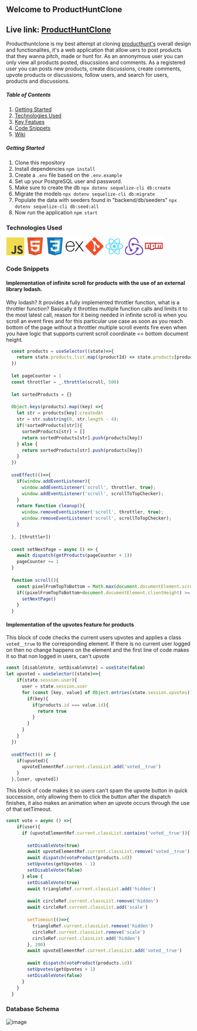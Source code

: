 ## Welcome to ProductHuntClone
## Live link: [ProductHuntClone](https://producthuntclone.herokuapp.com/)

Producthuntclone is my best attempt at cloning [producthunt's](https://www.producthunt.com/) overall design and functionalites, it's a web application that allow uers to post products that they wanna pitch, made or hunt for. As an annonymous user you can only view all products posted, disucssions and comments. As a registered user you can posts new products, create discussions, create comments, upvote products or discussions, follow users, and search for users, products and discussions.

##### Table of Contents
1. [Getting Started](#getting_started)
2. [Technologies Used](#technologies)
3. [Key Featues](#key_features)
4. [Code Snippets](#code_snippets)
5. [Wiki](#wiki)

<a name="getting_started"/>

##### Getting Started

1. Clone this repository
2. Install dependencies `npm install`
3. Create a `.env` file based on the `.env.example`
4. Set up your PostgreSQL user and password.
5. Make sure to create the db `npx dotenv sequelize-cli db:create`
6. Migrate the models `npx dotenv sequelize-cli db:migrate`
7. Populate the data with seeders found in "backend/db/seeders" `npx dotenv sequelize-cli db:seed:all`
8. Now run the application `npm start`

<a name="technologies"/>

### Technologies Used

<!-- For more icons please follow  https://github.com/MikeCodesDotNET/ColoredBadges -->
<img src="https://github.com/devicons/devicon/blob/master/icons/javascript/javascript-original.svg" alt="javaScript" width="50" height="50">
<img src="https://github.com/devicons/devicon/blob/master/icons/html5/html5-original.svg" alt="html" width="50" height="50">
<img src="https://github.com/devicons/devicon/blob/master/icons/css3/css3-original.svg" alt="css" width="50" height="50">
<img src="https://github.com/devicons/devicon/blob/master/icons/express/express-original.svg" alt="express" width="50" height="50">
<img src="https://github.com/devicons/devicon/blob/master/icons/git/git-original.svg" alt="git" width="50" height="50">
<img src="https://github.com/devicons/devicon/blob/master/icons/react/react-original.svg" alt="react" width="50" height="50">
<img src="https://github.com/devicons/devicon/blob/master/icons/redux/redux-original.svg" alt="redux" width="50" height="50">
<img src="https://github.com/devicons/devicon/blob/master/icons/npm/npm-original-wordmark.svg" alt="redux" width="50" height="50">


<a name="code_snippets"/>

### Code Snippets

#### Implementation of infinite scroll for products with the use of an external library lodash.
Why lodash? It provides a fully implemented throttler function, what is a throttler function? Basically it throttles multiple function calls and limits it to the most latest call, reason for it being needed in infinite scroll is when you scroll an event fires and for this particular use case as soon as you reach bottom of the page without a throttler multiple scroll events fire even when you have logic that supports current scroll coordinate == bottom document height.


```javascript
  const products = useSelector((state)=>{
    return state.products.list.map((productId) => state.products[productId])
  })

  let pageCounter = 1
  const throttler = _.throttle(scroll, 500)

  let sortedProducts = {}
  
  Object.keys(products).map((key) =>{
    let str = products[key].createdAt
    str = str.substring(0, str.length - 4);
    if(!sortedProducts[str]){
      sortedProducts[str] = []
      return sortedProducts[str].push(products[key])
    } else {
      return sortedProducts[str].push(products[key])
    }
  })

  useEffect(()=>{
    if(window.addEventListener){
      window.addEventListener('scroll', throttler, true);
      window.addEventListener('scroll', scrollToTopChecker);
    }
    return function cleanup(){
      window.removeEventListener('scroll', throttler, true);
      window.removeEventListener('scroll', scrollToTopChecker);
    }

  }, [throttler])

  const setNextPage = async () => {
    await dispatch(getProducts(pageCounter + 1))
    pageCounter += 1
  }

  function scroll(){
    const pixelFromTopToBottom = Math.max(document.documentElement.scrollTop,document.body.scrollTop);
    if((pixelFromTopToBottom+document.documentElement.clientHeight) >= document.documentElement.scrollHeight ){
      setNextPage()
    }
  }
```

#### Implementation of the upvotes feature for products

This block of code checks the current users upvotes and applies a class `voted__true` to the corresponding element.
If there is no current user logged on then no change happens on the element and the first line of code makes it so that non logged in users,
can't upvote
```javascript
const [disableVote, setDisableVote] = useState(false)
let upvoted = useSelector((state)=>{
    if(state.session.user){
      user = state.session.user
      for (const [key, value] of Object.entries(state.session.upvotes)){
        if(key){
          if(products.id === value.id){
            return true
          }
        }
      }
    }
  })

  useEffect(() => {
    if(upvoted){
      upvoteElementRef.current.classList.add('voted__true')
    }
  },[user, upvoted])
```


This block of code makes it so users can't spam the upvote button in quick succession, only allowing them to click the button
after the dispatch finishes, it also makes an animation when an upvote occurs through the use of that setTimeout.

```javascript
const vote = async () =>{
    if(user){
      if (upvoteElementRef.current.classList.contains('voted__true')){

        setDisableVote(true)
        await upvoteElementRef.current.classList.remove('voted__true')
        await dispatch(voteProduct(products.id))
        setUpvotes(getUpvotes - 1)
        setDisableVote(false)
      } else {
        setDisableVote(true)
        await triangleRef.current.classList.add('hidden')

        await circleRef.current.classList.remove('hidden')
        await circleRef.current.classList.add('scale')

        setTimeout(()=>{
          triangleRef.current.classList.remove('hidden')
          circleRef.current.classList.remove('scale')
          circleRef.current.classList.add('hidden')
        }, 200)
        await upvoteElementRef.current.classList.add('voted__true')

        await dispatch(voteProduct(products.id))
        setUpvotes(getUpvotes + 1)
        setDisableVote(false)
      }
    }
  }
```



### Database Schema
![image](https://user-images.githubusercontent.com/77173456/119290595-a4c07e80-bc01-11eb-99dd-2e98f2a01690.png)
